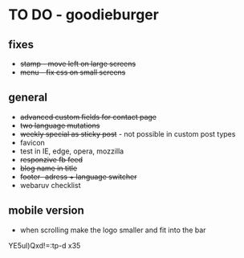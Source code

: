 TO DO - goodieburger
====================

fixes
--------------------
* <strike>stamp - move left on large screens</strike>
* <strike>menu - fix css on small screens </strike>


general
--------------------
* <strike>advanced custom fields for contact page</strike>
* <strike>two language mutations</strike>
* <strike>weekly special as sticky post</strike> - not possible in custom post types
* favicon
* test in IE, edge, opera, mozzilla
* <strike> responzive fb feed </strike>
* <strike>blog name in title</strike>
* <strike>footer- adress + language switcher</strike>
* webaruv checklist


mobile version
--------------------
* when scrolling make the logo smaller and fit into the bar

YE5ul)Qxd!=:tp-d x35